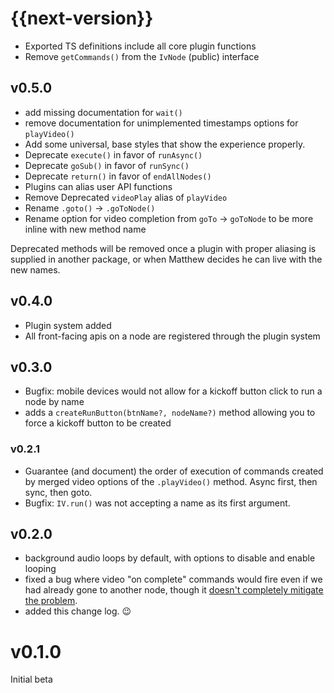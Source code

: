 # {{next-version}}

* Exported TS definitions include all core plugin functions
* Remove `getCommands()` from the `IvNode` (public) interface

## v0.5.0

* add missing documentation for `wait()`
* remove documentation for unimplemented timestamps options for `playVideo()`
* Add some universal, base styles that show the experience properly.
* Deprecate `execute()` in favor of `runAsync()`
* Deprecate `goSub()` in favor of `runSync()`
* Deprecate `return()` in favor of `endAllNodes()`
* Plugins can alias user API functions
* Remove Deprecated `videoPlay` alias of `playVideo`
* Rename `.goto()` -> `.goToNode()`
* Rename option for video completion from `goTo` -> `goToNode` to be more inline with new method name

Deprecated methods will be removed once a plugin with proper aliasing is supplied in another
package, or when Matthew decides he can live with the new names.

## v0.4.0

* Plugin system added
* All front-facing apis on a node are registered through the plugin system

## v0.3.0

* Bugfix: mobile devices would not allow for a kickoff button click to run a node by name
* adds a `createRunButton(btnName?, nodeName?)` method allowing you to force a kickoff button to be created

### v0.2.1

* Guarantee (and document) the order of execution of commands created by merged video options of the `.playVideo()` method. Async first, then sync, then goto.
* Bugfix: `IV.run()` was not accepting a name as its first argument.

## v0.2.0

* background audio loops by default, with options to disable and enable looping
* fixed a bug where video "on complete" commands would fire even if we had already gone to another node, though it [doesn't completely mitigate the problem](https://github.com/flixpressllc/IVjs/issues/9).
* added this change log. :wink:

# v0.1.0

Initial beta
